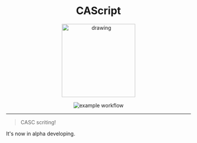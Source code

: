 <div align="center">

# CAScript

<img src="https://user-images.githubusercontent.com/43753315/129302747-d65fb9d1-0cf4-4b1b-92e4-1a8dff99c56d.png" alt="drawing" width="200"/>  
<br/>

![example workflow](https://github.com/CASC-Lang/CAScript/actions/workflows/test.yml/badge.svg)

<hr/>
</div>

> CASC scriting!  

It's now in alpha developing.
